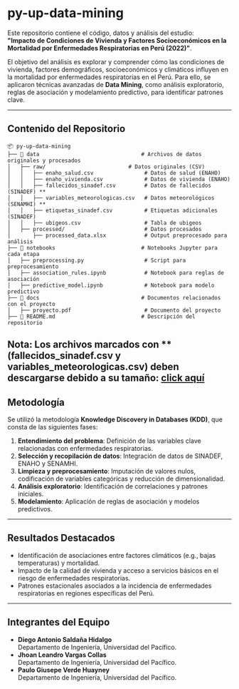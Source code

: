 # py-up-data-mining
Este repositorio contiene el código, datos y análisis del estudio:  
**"Impacto de Condiciones de Vivienda y Factores Socioeconómicos en la Mortalidad por Enfermedades Respiratorias en Perú (2022)"**.

El objetivo del análisis es explorar y comprender cómo las condiciones de vivienda, factores demográficos, socioeconómicos y climáticos influyen en la mortalidad por enfermedades respiratorias en el Perú. Para ello, se aplicaron técnicas avanzadas de **Data Mining**, como análisis exploratorio, reglas de asociación y modelamiento predictivo, para identificar patrones clave.

---
## Contenido del Repositorio
```plaintext
📦 py-up-data-mining
├── 📁 data                                # Archivos de datos originales y procesados
│   ├── raw/                          # Datos originales (CSV)
│   │   ├── enaho_salud.csv                # Datos de salud (ENAHO)
│   │   ├── enaho_vivienda.csv             # Datos de vivienda (ENAHO)
│   │   ├── fallecidos_sinadef.csv         # Datos de fallecidos (SINADEF) **
│   │   ├── variables_meteorologicas.csv   # Datos meteorológicos (SENAMHI) **
│   │   ├── etiquetas_sinadef.csv          # Etiquetas adicionales (SINADEF)
│   │   ├── ubigeos.csv                    # Tabla de ubigeos
│   ├── processed/                         # Datos procesados
│       ├── processed_data.xlsx            # Output preprocesado para análisis
├── 📁 notebooks                           # Notebooks Jupyter para cada etapa
│   ├── preprocessing.py                   # Script para preprocesamiento
│   ├── association_rules.ipynb            # Notebook para reglas de asociación
│   ├── predictive_model.ipynb             # Notebook para modelo predictivo
├── 📁 docs                                # Documentos relacionados con el proyecto
│   ├── proyecto.pdf                       # Documento del proyecto
├── 📄 README.md                           # Descripción del repositorio
```
**Nota**: Los archivos marcados con ** (fallecidos_sinadef.csv y variables_meteorologicas.csv) deben descargarse debido a su tamaño: [click aquí](https://drive.google.com/drive/folders/16JAKMwNGBhFpue7HpaAQel7czkgZjKmN?usp=sharing)
---
## Metodología
Se utilizó la metodología **Knowledge Discovery in Databases (KDD)**, que consta de las siguientes fases:
1. **Entendimiento del problema**: Definición de las variables clave relacionadas con enfermedades respiratorias.
2. **Selección y recopilación de datos**: Integración de datos de SINADEF, ENAHO y SENAMHI.
3. **Limpieza y preprocesamiento**: Imputación de valores nulos, codificación de variables categóricas y reducción de dimensionalidad.
4. **Análisis exploratorio**: Identificación de correlaciones y patrones iniciales.
5. **Modelamiento**: Aplicación de reglas de asociación y modelos predictivos.
---
## Resultados Destacados
* Identificación de asociaciones entre factores climáticos (e.g., bajas temperaturas) y mortalidad.
* Impacto de la calidad de vivienda y acceso a servicios básicos en el riesgo de enfermedades respiratorias.
* Patrones estacionales asociados a la incidencia de enfermedades respiratorias en regiones específicas del Perú.
---
## Integrantes del Equipo
* **Diego Antonio Saldaña Hidalgo**  
  Departamento de Ingeniería, Universidad del Pacífico.
* **Jhoan Leandro Vargas Collas**  
  Departamento de Ingeniería, Universidad del Pacífico.
* **Paulo Giusepe Verde Huayney**  
  Departamento de Ingeniería, Universidad del Pacífico.
